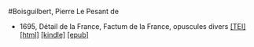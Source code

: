 #Boisguilbert, Pierre Le Pesant de

* 1695, Détail de la France, Factum de la France, opuscules divers  <a class="file tei" href="https://hurlus.github.io/tei/boisguilbert1695_detail.xml">[TEI]</a>  <a class="file html" href="https://hurlus.github.io/boisguilbert/boisguilbert1695_detail.html">[html]</a>  <a class="file mobi" href="https://hurlus.github.io/boisguilbert/boisguilbert1695_detail.mobi">[kindle]</a>  <a class="file epub" href="https://hurlus.github.io/boisguilbert/boisguilbert1695_detail.epub">[epub]</a> 
